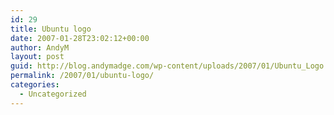 ```yaml
---
id: 29
title: Ubuntu logo
date: 2007-01-28T23:02:12+00:00
author: AndyM
layout: post
guid: http://blog.andymadge.com/wp-content/uploads/2007/01/Ubuntu_Logo.png
permalink: /2007/01/ubuntu-logo/
categories:
  - Uncategorized
---
```


